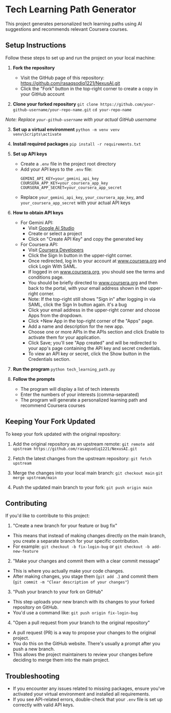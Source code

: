 # Tech Learning Path Generator

This project generates personalized tech learning paths using AI suggestions and recommends relevant Coursera courses.

## Setup Instructions

Follow these steps to set up and run the project on your local machine:

1. **Fork the repository**
   - Visit the GitHub page of this repository: https://github.com/rasaqsodiq1221/NexusAI.git
   - Click the "Fork" button in the top-right corner to create a copy in your GitHub account

2. **Clone your forked repository**
`git clone https://github.com/your-github-username/your-repo-name.git`
`cd your-repo-name`

*Note: Replace `your-github-username` with your actual GitHub username*


3. **Set up a virtual environment** 
`python -m venv venv`
`venv\Scripts\activate`

4. **Install required packages**
`pip install -r requirements.txt`

5. **Set up API keys**
   - Create a `.env` file in the project root directory
   - Add your API keys to the `.env` file:
     ```
     GEMINI_API_KEY=your_gemini_api_key
     COURSERA_APP_KEY=your_coursera_app_key
     COURSERA_APP_SECRET=your_coursera_app_secret
     ```
   - Replace `your_gemini_api_key`, `your_coursera_app_key`, and `your_coursera_app_secret` with your actual API keys

6. **How to obtain API keys**
   - For Gemini API:
     - Visit [Google AI Studio](https://makersuite.google.com/app/apikey)
     - Create or select a project
     - Click on "Create API Key" and copy the generated key
   - For Coursera API:
     - Visit [Coursera Developers](https://dev.coursera.com/get-started)
     - Click the Sign In button in the upper-right corner.
     - Once redirected, log in to your account at www.coursera.org and click Login With SAML.
     - If logged in on www.coursera.org, you should see the terms and conditions page.
     - You should be briefly directed to www.coursera.org and then back to the portal, with your email address shown in the upper-right corner.
     - Note: If the top-right still shows "Sign in" after logging in via SAML, click the Sign In button again. it's a bug
     - Click your email address in the upper-right corner and choose Apps from the dropdown.
     - Click +New App in the top-right corner of the "Apps" page.
     - Add a name and description for the new app.
     - Choose one or more APIs in the APIs section and click Enable to activate them for your application.
     - Click Save; you'll see "App created" and will be redirected to your app's page containing the API key and secret credentials.
     - To view an API key or secret, click the Show button in the Credentials section.

7. **Run the program**
`python tech_learning_path.py`

1. **Follow the prompts**
   - The program will display a list of tech interests
   - Enter the numbers of your interests (comma-separated)
   - The program will generate a personalized learning path and recommend Coursera courses



## Keeping Your Fork Updated

To keep your fork updated with the original repository:

1. Add the original repository as an upstream remote:
`git remote add upstream https://github.com/rasaqsodiq1221/NexusAI.git`

2. Fetch the latest changes from the upstream repository:
`git fetch upstream`

3. Merge the changes into your local main branch:
`git checkout main`
`git merge upstream/main`

4. Push the updated main branch to your fork:
`git push origin main`





## Contributing

If you'd like to contribute to this project:

1. "Create a new branch for your feature or bug fix"

- This means that instead of making changes directly on the main branch, you create a separate branch for your specific contribution.
- For example: `git checkout -b fix-login-bug` or `git checkout -b add-new-feature`


2. "Make your changes and commit them with a clear commit message"

- This is where you actually make your code changes.
- After making changes, you stage them (`git add .`) and commit them (`git commit -m "Clear description of your changes"`)


3. "Push your branch to your fork on GitHub"

- This step uploads your new branch with its changes to your forked repository on GitHub.
- You'd use a command like: `git push origin fix-login-bug`


4. "Open a pull request from your branch to the original repository"

- A pull request (PR) is a way to propose your changes to the original project.
- You do this on the GitHub website. There's usually a prompt after you push a new branch.
- This allows the project maintainers to review your changes before deciding to merge them into the main project.



## Troubleshooting

- If you encounter any issues related to missing packages, ensure you've activated your virtual environment and installed all requirements.
- If you see API-related errors, double-check that your `.env` file is set up correctly with valid API keys.


